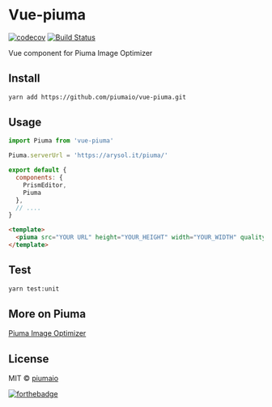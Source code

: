 # Vue-piuma
[![codecov](https://codecov.io/gh/piumaio/vue-piuma/branch/master/graph/badge.svg)](https://codecov.io/gh/piumaio/vue-piuma) [![Build Status](https://travis-ci.org/piumaio/vue-piuma.svg?branch=feature%2Ftravis-codecov)](https://travis-ci.org/piumaio/vue-piuma)

Vue component for Piuma Image Optimizer

## Install

```bash
yarn add https://github.com/piumaio/vue-piuma.git
```

## Usage

```js
import Piuma from 'vue-piuma'

Piuma.serverUrl = 'https://arysol.it/piuma/'

export default {
  components: {
    PrismEditor,
    Piuma
  },
  // ....
}
```

```html
<template>
  <piuma src="YOUR URL" height="YOUR_HEIGHT" width="YOUR_WIDTH" quality="YOUR_QUALITY" ></piuma>
</template>
```

## Test

```bash
yarn test:unit
```

## More on Piuma

[Piuma Image Optimizer](https://github.com/piumaio/)

## License

MIT &copy; [piumaio](https://github.com/lotrekagency)

[![forthebadge](http://forthebadge.com/images/badges/made-with-vue.svg)](http://forthebadge.com)
